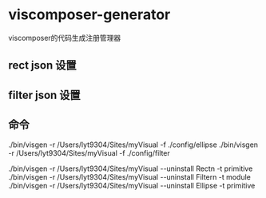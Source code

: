 # viscomposer-generator
viscomposer的代码生成注册管理器

## rect json 设置


## filter json 设置

## 命令

./bin/visgen -r /Users/lyt9304/Sites/myVisual -f ./config/ellipse
./bin/visgen -r /Users/lyt9304/Sites/myVisual -f ./config/filter

./bin/visgen -r /Users/lyt9304/Sites/myVisual --uninstall Rectn -t primitive
./bin/visgen -r /Users/lyt9304/Sites/myVisual --uninstall Filtern -t module
./bin/visgen -r /Users/lyt9304/Sites/myVisual --uninstall Ellipse -t primitive